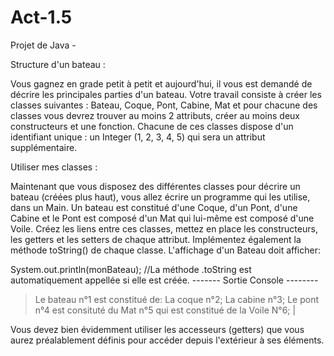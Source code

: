 # Act-1.5
Projet de Java - 

Structure d'un bateau : 

Vous gagnez en grade petit à petit et aujourd'hui, il vous est demandé de décrire les principales parties d'un bateau. 
Votre travail consiste à créer les classes suivantes : Bateau, Coque, Pont, Cabine, Mat et pour chacune des classes vous devrez trouver au moins 2 attributs, 
créer au moins deux constructeurs et une fonction. Chacune de ces classes dispose d'un identifiant unique : un Integer (1, 2, 3, 4, 5) qui sera un attribut supplémentaire.

Utiliser mes classes :

Maintenant que vous disposez des différentes classes pour décrire un bateau (créées plus haut), vous allez écrire un programme qui les utilise, dans un Main. Un bateau est constitué d'une Coque, d'un Pont, d'une Cabine et le Pont est composé d'un Mat qui lui-même est composé d'une Voile. Créez les liens entre ces classes, mettez en place les constructeurs, les getters et les setters de chaque attribut. Implémentez également la méthode toString() de chaque classe. L'affichage d'un Bateau doit afficher:

System.out.println(monBateau); //La méthode .toString est automatiquement appellée si elle est créée.
------- Sortie Console --------
>Le bateau n°1 est constitué de:
La coque n°2;
La cabine n°3;
Le pont n°4 est consituté du Mat n°5 qui est constitué de la Voile N°6;
>|
    
Vous devez bien évidemment utiliser les accesseurs (getters) que vous aurez préalablement définis pour accéder depuis l'extérieur à ses éléments.
